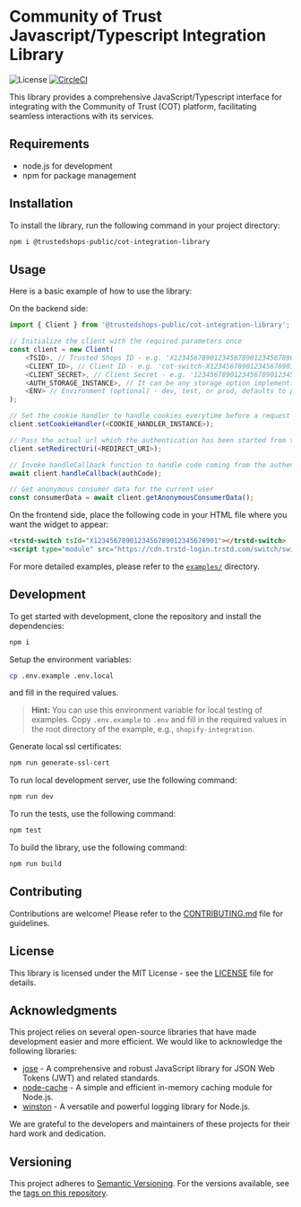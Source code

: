 # Community of Trust Javascript/Typescript Integration Library

![License](https://img.shields.io/github/license/trustedshops-public/cot-js-integration-library)
[![CircleCI](https://dl.circleci.com/status-badge/img/gh/trustedshops-public/cot-js-integration-library/tree/main.svg?style=shield)](https://dl.circleci.com/status-badge/redirect/gh/trustedshops-public/cot-js-integration-library/tree/main)

This library provides a comprehensive JavaScript/Typescript interface for integrating with the Community of Trust (COT) platform, facilitating seamless interactions with its services.

## Requirements

- node.js for development
- npm for package management

## Installation

To install the library, run the following command in your project directory:

```sh
npm i @trustedshops-public/cot-integration-library
```

## Usage

Here is a basic example of how to use the library:

On the backend side:

```TypeScript
import { Client } from '@trustedshops-public/cot-integration-library';

// Initialize the client with the required parameters once
const client = new Client(
    <TSID>, // Trusted Shops ID - e.g. 'X1234567890123456789012345678901'
    <CLIENT_ID>, // Client ID - e.g. 'cot-switch-X1234567890123456789012345678901'
    <CLIENT_SECRET>, // Client Secret - e.g. '1234567890123456789012345678901234567890123456789012345678901234'
    <AUTH_STORAGE_INSTANCE>, // It can be any storage option implementing AuthStorageInterface - e.g. new DatabaseAuthStorage()
    <ENV> // Environment (optional) - dev, test, or prod, defaults to prod
);

// Set the cookie handler to handle cookies everytime before a request is made and handled
client.setCookieHandler(<COOKIE_HANDLER_INSTANCE>);

// Pass the actual url which the authentication has been started from to let authentication server verify the redirect uri e.g. 'https://www.example.com/shop'
client.setRedirectUri(<REDIRECT_URI>);

// Invoke handleCallback function to handle code coming from the authentication server
await client.handleCallback(authCode);

// Get anonymous consumer data for the current user
const consumerData = await client.getAnonymousConsumerData();
```

On the frontend side, place the following code in your HTML file where you want the widget to appear:

```html
<trstd-switch tsId="X1234567890123456789012345678901"></trstd-switch>
<script type="module" src="https://cdn.trstd-login.trstd.com/switch/switch.js"></script>
```

For more detailed examples, please refer to the [`examples/`](./examples/) directory.

## Development

To get started with development, clone the repository and install the dependencies:

```sh
npm i
```

Setup the environment variables:

```sh
cp .env.example .env.local
```

and fill in the required values.

> **Hint:** You can use this environment variable for local testing of examples. Copy `.env.example` to `.env` and fill in the required values in the root directory of the example, e.g., `shopify-integration`.

Generate local ssl certificates:

```sh
npm run generate-ssl-cert
```

To run local development server, use the following command:

```sh
npm run dev
```

To run the tests, use the following command:

```sh
npm test
```

To build the library, use the following command:

```sh
npm run build
```

## Contributing

Contributions are welcome! Please refer to the [CONTRIBUTING.md](CONTRIBUTING.md) file for guidelines.

## License

This library is licensed under the MIT License - see the [LICENSE](LICENSE) file for details.

## Acknowledgments

This project relies on several open-source libraries that have made development easier and more efficient. We would like to acknowledge the following libraries:

- [jose](https://github.com/panva/jose) - A comprehensive and robust JavaScript library for JSON Web Tokens (JWT) and related standards.
- [node-cache](https://github.com/node-cache/node-cache) - A simple and efficient in-memory caching module for Node.js.
- [winston](https://github.com/winstonjs/winston) - A versatile and powerful logging library for Node.js.

We are grateful to the developers and maintainers of these projects for their hard work and dedication.

## Versioning

This project adheres to [Semantic Versioning](https://semver.org/). For the versions available, see the [tags on this repository](
    https://github.com/trustedshops-public/cot-js-integration-library/tags
).
